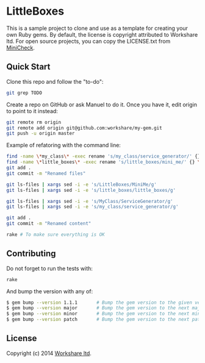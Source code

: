 # LittleBoxes

This is a sample project to clone and use as a template for creating your own Ruby gems.
By default, the license is copyright attributed to Workshare ltd.
For open source projects, you can copy the LICENSE.txt from [MiniCheck](https://github.com/workshare/mini-check).


## Quick Start

Clone this repo and follow the "to-do":

```bash
git grep TODO
```

Create a repo on GitHub or ask Manuel to do it.
Once you have it, edit origin to point to it instead:

```bash
git remote rm origin
git remote add origin git@github.com:workshare/my-gem.git
git push -u origin master
```

Example of refatoring with the command line:

```bash
find -name \*my_class\* -exec rename 's/my_class/service_generator/' {} \;
find -name \*little_boxes\* -exec rename 's/little_boxes/mini_me/' {} \;
git add .
git commit -m "Renamed files"

git ls-files | xargs sed -i -e 's/LittleBoxes/MiniMe/g'
git ls-files | xargs sed -i -e 's/little_boxes/little_boxes/g'

git ls-files | xargs sed -i -e 's/MyClass/ServiceGenerator/g'
git ls-files | xargs sed -i -e 's/my_class/service_generator/g'

git add .
git commit -m "Renamed content"

rake # To make sure everything is OK
```




## Contributing

Do not forget to run the tests with:

```bash
rake
```

And bump the version with any of:

```bash
$ gem bump --version 1.1.1       # Bump the gem version to the given version number
$ gem bump --version major       # Bump the gem version to the next major level (e.g. 0.0.1 to 1.0.0)
$ gem bump --version minor       # Bump the gem version to the next minor level (e.g. 0.0.1 to 0.1.0)
$ gem bump --version patch       # Bump the gem version to the next patch level (e.g. 0.0.1 to 0.0.2)
```


## License

Copyright (c) 2014 [Workshare ltd](http://www.workshare.com).
